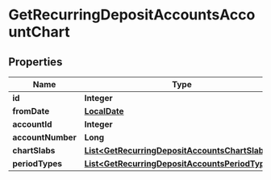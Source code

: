 

# GetRecurringDepositAccountsAccountChart

## Properties

Name | Type | Description | Notes
------------ | ------------- | ------------- | -------------
**id** | **Integer** |  |  [optional]
**fromDate** | [**LocalDate**](LocalDate.md) |  |  [optional]
**accountId** | **Integer** |  |  [optional]
**accountNumber** | **Long** |  |  [optional]
**chartSlabs** | [**List&lt;GetRecurringDepositAccountsChartSlabs&gt;**](GetRecurringDepositAccountsChartSlabs.md) |  |  [optional]
**periodTypes** | [**List&lt;GetRecurringDepositAccountsPeriodTypes&gt;**](GetRecurringDepositAccountsPeriodTypes.md) |  |  [optional]



